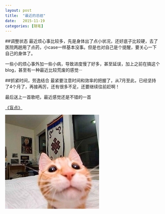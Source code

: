 ```yaml
---
layout: post
title:  "最近的总结"
date:   2015-11-19 
categories: [随笔]
---
```

##调整状态
最近烦心事比较多，先是身体出了点小状况，还好底子比较硬，去了医院两趟用了点药，小case一样基本没事。但是也对自己是个提醒，要关心一下自己的身体了。

一些小的烦心事外加一些小病，导致进度慢了好多，甚至延误，加上之前在搞这个blog，甚至有一种最近比较荒废的感觉···

##抓紧时间，劳逸结合
最紧要注意时间和效率的把握了，从7月至此，已经坚持了4个月了，再接再厉，还有很多不足，还要继续往前赶啊！

最后送上一首歌吧，最近感觉还是不错的一首

[《盲点》](http://music.163.com/#/song?id=36199531)

![My helpful screenshot](/images/cat.jpg)